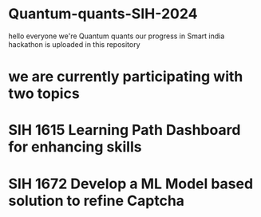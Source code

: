 # Quantum-quants-SIH-2024
hello everyone 
we're Quantum quants our progress in Smart india hackathon is uploaded in this repository
# we are currently participating with two topics
# SIH 1615	Learning Path Dashboard for enhancing skills
# SIH 1672	Develop a ML Model based solution to refine Captcha
